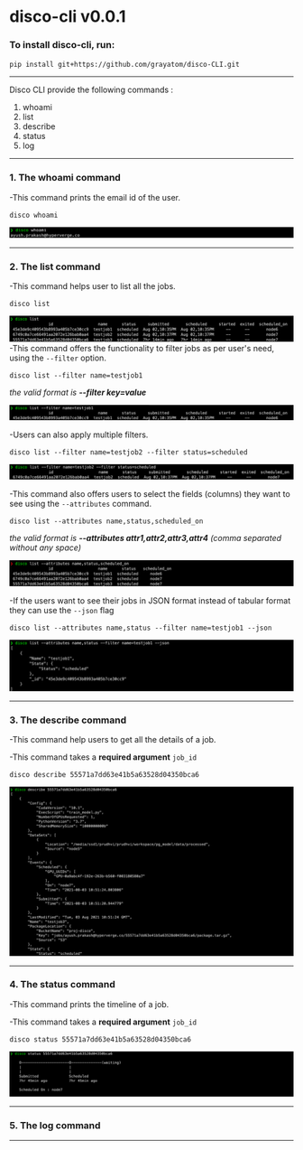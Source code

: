 # disco-cli v0.0.1

### To install **disco-cli**, run:

```
pip install git+https://github.com/grayatom/disco-CLI.git
```

---

Disco CLI provide the following commands :

1. whoami
2. list
3. describe
4. status
5. log

---

### 1. The **whoami** command

-This command prints the email id of the user.

```
disco whoami
```

![whoami](./static/whoami.png)

---

### 2. The **list** command

-This command helps user to list all the jobs.

```
disco list
```

![list](./static/list.png)
-This command offers the functionality to filter jobs as per user's need, using the `--filter` option.

```
disco list --filter name=testjob1
```

_the valid format is **--filter key=value**_

![filter_one](./static/filter_one.png)

-Users can also apply multiple filters.

```
disco list --filter name=testjob2 --filter status=scheduled
```

![filter_multiple](./static/filter_multiple.png)

-This command also offers users to select the fields (columns) they want to see using the `--attributes` command.

```
disco list --attributes name,status,scheduled_on
```

_the valid format is **--attributes attr1,attr2,attr3,attr4** (comma separated without any space)_

![attribute](./static/attr.png)

-If the users want to see their jobs in JSON format instead of tabular format they can use the `--json` flag

```
disco list --attributes name,status --filter name=testjob1 --json
```

![json_format](./static/json_format.png)

---

### 3. The **describe** command

-This command help users to get all the details of a job.

-This command takes a **required argument** `job_id`

```
disco describe 55571a7dd63e41b5a63528d04350bca6
```

![describe](./static/describe.png)

---

### 4. The **status** command

-This command prints the timeline of a job.

-This command takes a **required argument** `job_id`

```
disco status 55571a7dd63e41b5a63528d04350bca6
```

![status](./static/status.png)

---

### 5. The **log** command

---
